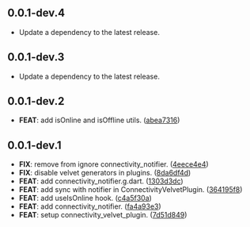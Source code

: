 ## 0.0.1-dev.4

 - Update a dependency to the latest release.

## 0.0.1-dev.3

 - Update a dependency to the latest release.

## 0.0.1-dev.2

 - **FEAT**: add isOnline and isOffline utils. ([abea7316](https://github.com/dedecube/velvet/commit/abea731682212eb231c208366592b56f3e2c9e6e))

## 0.0.1-dev.1

 - **FIX**: remove from ignore connectivity_notifier. ([4eece4e4](https://github.com/dedecube/velvet/commit/4eece4e430c1311dafdb6980380a6d2a0d30a794))
 - **FIX**: disable velvet generators in plugins. ([8da6df4d](https://github.com/dedecube/velvet/commit/8da6df4db3dffc597b55c40ca56c9c3ea8f15e33))
 - **FEAT**: add connectivity_notifier.g.dart. ([1303d3dc](https://github.com/dedecube/velvet/commit/1303d3dc43b94944cb2d7e06fd564070f232e471))
 - **FEAT**: add sync with notifier in ConnectivityVelvetPlugin. ([364195f8](https://github.com/dedecube/velvet/commit/364195f8c0739f8dc74ec763f32e5457a048fac8))
 - **FEAT**: add useIsOnline hook. ([c4a5f30a](https://github.com/dedecube/velvet/commit/c4a5f30aa0f97805cd4ae5f76b0f4c68738a42ed))
 - **FEAT**: add connectivity_notifier. ([fa4a93e3](https://github.com/dedecube/velvet/commit/fa4a93e3a82ad6888341e67d3f8a8ceab372dd88))
 - **FEAT**: setup connectivity_velvet_plugin. ([7d51d849](https://github.com/dedecube/velvet/commit/7d51d84968e2e2b87b5c4dba307dee25765587b4))

